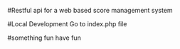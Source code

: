 #Restful api for a web based score management system

#Local Development
Go to index.php file

#something fun
have fun